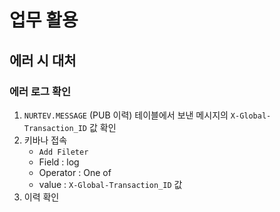 # 업무 활용



## 에러 시 대처



### 에러 로그 확인

1. `NURTEV.MESSAGE` (PUB 이력) 테이블에서 보낸 메시지의 `X-Global-Transaction_ID` 값 확인
2. 키바나 접속
   - `Add Fileter`
   - Field : log
   - Operator : One of
   - value : `X-Global-Transaction_ID` 값
3. 이력 확인